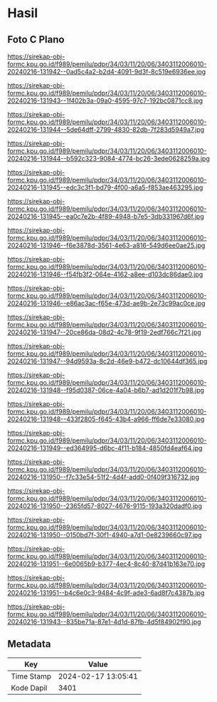 # Hasil

## Foto C Plano

https://sirekap-obj-formc.kpu.go.id/f989/pemilu/pdpr/34/03/11/20/06/3403112006010-20240216-131942--0ad5c4a2-b2d4-4091-9d3f-8c519e6936ee.jpg

https://sirekap-obj-formc.kpu.go.id/f989/pemilu/pdpr/34/03/11/20/06/3403112006010-20240216-131943--1f402b3a-09a0-4595-97c7-192bc0871cc8.jpg

https://sirekap-obj-formc.kpu.go.id/f989/pemilu/pdpr/34/03/11/20/06/3403112006010-20240216-131944--5de64dff-2799-4830-82db-7f283d5949a7.jpg

https://sirekap-obj-formc.kpu.go.id/f989/pemilu/pdpr/34/03/11/20/06/3403112006010-20240216-131944--b592c323-9084-4774-bc26-3ede0628259a.jpg

https://sirekap-obj-formc.kpu.go.id/f989/pemilu/pdpr/34/03/11/20/06/3403112006010-20240216-131945--edc3c3f1-bd79-4f00-a6a5-f853ae463295.jpg

https://sirekap-obj-formc.kpu.go.id/f989/pemilu/pdpr/34/03/11/20/06/3403112006010-20240216-131945--ea0c7e2b-4f89-4948-b7e5-3db331967d6f.jpg

https://sirekap-obj-formc.kpu.go.id/f989/pemilu/pdpr/34/03/11/20/06/3403112006010-20240216-131946--f6e3878d-3561-4e63-a816-549d6ee0ae25.jpg

https://sirekap-obj-formc.kpu.go.id/f989/pemilu/pdpr/34/03/11/20/06/3403112006010-20240216-131946--f54fb3f2-064e-4162-a8ee-d103dc86dae0.jpg

https://sirekap-obj-formc.kpu.go.id/f989/pemilu/pdpr/34/03/11/20/06/3403112006010-20240216-131946--e86ac3ac-f65e-473d-ae9b-2e73c99ac0ce.jpg

https://sirekap-obj-formc.kpu.go.id/f989/pemilu/pdpr/34/03/11/20/06/3403112006010-20240216-131947--20ce86da-08d2-4c78-9f19-2edf766c7f21.jpg

https://sirekap-obj-formc.kpu.go.id/f989/pemilu/pdpr/34/03/11/20/06/3403112006010-20240216-131947--94d9593a-8c2d-46e9-b472-dc10644df365.jpg

https://sirekap-obj-formc.kpu.go.id/f989/pemilu/pdpr/34/03/11/20/06/3403112006010-20240216-131948--f95d0387-06ce-4a04-b6b7-ad1d201f7b98.jpg

https://sirekap-obj-formc.kpu.go.id/f989/pemilu/pdpr/34/03/11/20/06/3403112006010-20240216-131948--433f2805-f645-43b4-a966-ff6de7e33080.jpg

https://sirekap-obj-formc.kpu.go.id/f989/pemilu/pdpr/34/03/11/20/06/3403112006010-20240216-131949--ed364995-d6bc-4f11-b184-4850fd4eaf64.jpg

https://sirekap-obj-formc.kpu.go.id/f989/pemilu/pdpr/34/03/11/20/06/3403112006010-20240216-131950--f7c33e54-51f2-4d4f-add0-0f409f316732.jpg

https://sirekap-obj-formc.kpu.go.id/f989/pemilu/pdpr/34/03/11/20/06/3403112006010-20240216-131950--2365fd57-8027-4676-9115-193a320dadf0.jpg

https://sirekap-obj-formc.kpu.go.id/f989/pemilu/pdpr/34/03/11/20/06/3403112006010-20240216-131950--0150bd7f-30f1-4940-a7d1-0e8239660c97.jpg

https://sirekap-obj-formc.kpu.go.id/f989/pemilu/pdpr/34/03/11/20/06/3403112006010-20240216-131951--6e0065b9-b377-4ec4-8c40-87d41b163e70.jpg

https://sirekap-obj-formc.kpu.go.id/f989/pemilu/pdpr/34/03/11/20/06/3403112006010-20240216-131951--b4c6e0c3-9484-4c9f-ade3-6ad8f7c4387b.jpg

https://sirekap-obj-formc.kpu.go.id/f989/pemilu/pdpr/34/03/11/20/06/3403112006010-20240216-131943--835be71a-87e1-4d1d-87fb-4d5f84902f90.jpg


## Metadata

| Key        | Value               |
| ---------- | ------------------- |
| Time Stamp | 2024-02-17 13:05:41 |
| Kode Dapil | 3401                |



